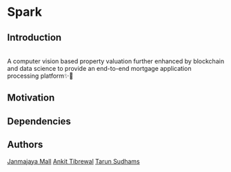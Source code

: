 # Spark

## Introduction

<br>
A computer vision based property valuation further enhanced by blockchain and data science to provide an end-to-end mortgage application processing platform✨📱

## Motivation

## Dependencies

## Authors

[Janmajaya Mall](https://github.com/Janmajayamall)
[Ankit Tibrewal](https://github.com/atibrewal98)
[Tarun Sudhams](https://github.com/sudhamstarun)
